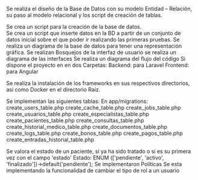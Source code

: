 Se realiza el diseño de la Base de Datos con su modelo Entidad – Relación, su paso al modelo relacional y los script de creación de tablas.

Se crea un script para la creación de la base de datos.  
Se crea un script que inserte datos en la BD a partir de un conjunto de datos inicial sobre el que poder ir realizando las primeras pruebas. 
Se realiza un diagrama de la base de datos para tener una representación gráfica.
Se realizan Bosquejos de la interfaz de usuario
se realiza un diagrama de las interfaces
Se realiza un diagrama del flujo del código
Si dispone el proyecto en en dos Carpetas:
    Backend: para Laravel
    Frontend: para Angular

Se realiza la instalación de los frameworks en sus respectivos directorios, asi como Docker en el directorio Raíz.

Se implementan las siguientes tablas:
En app/migrations:
create_users_table.php
create_cache_table.php
create_jobs_table.php
create_usuarios_table.php
create_especialistas_table.php
create_pacientes_table.php
create_consultas_table.php
create_historial_medico_table.php
create_documentos_table.php
create_logs_table.php
create_bonos_table.php
create_pagos_table.php
create_entradas_historial_table.php

Se valora el estado de un paciente, si ya ha sido tratado o si es su primera vez con el campo 'estado'
Estado: ENUM (['pendiente', 'activo', 'finalizado'])->default('pendiente');
Se implementaron Políticas
Se esta implementando la funcionalidad de cambiar el tipo de rol a un usuario